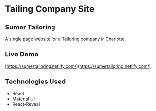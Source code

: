 # Tailing Company Site


## Sumer Tailoring

A single page website for a Tailoring company in Charlotte.


## Live Demo
[https://sumertailoring.netlify.com/](https://sumertailoring.netlify.com/)

## Technologies Used

* React
* Material UI
* React-Reveal



